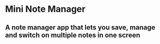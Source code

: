 # Mini Note Manager

## A note manager app that lets you save, manage and switch on multiple notes in one screen
